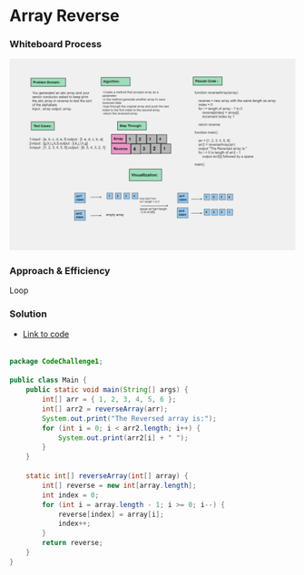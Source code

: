# Array Reverse 



### Whiteboard Process
![Alt text](image.png)

### Approach & Efficiency
Loop


### Solution

- [Link to code ](/CodeChallenge1/Main.java)
```java 

package CodeChallenge1;

public class Main {
    public static void main(String[] args) {
        int[] arr = { 1, 2, 3, 4, 5, 6 };
        int[] arr2 = reverseArray(arr);
        System.out.print("The Reversed array is:");
        for (int i = 0; i < arr2.length; i++) {
            System.out.print(arr2[i] + " ");
        }
    }

    static int[] reverseArray(int[] array) {
        int[] reverse = new int[array.length];
        int index = 0;
        for (int i = array.length - 1; i >= 0; i--) {
            reverse[index] = array[i];
            index++;
        }
        return reverse;
    }
}
```
